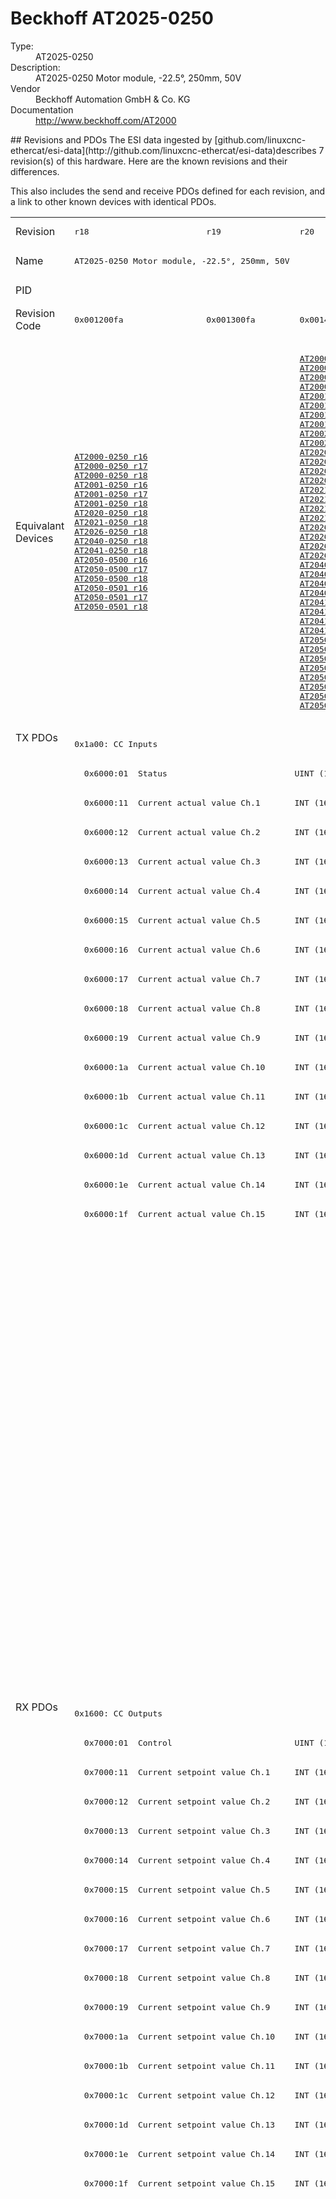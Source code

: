 #  Beckhoff AT2025-0250

<dl>
  <dt>Type:</dt><dd>AT2025-0250</dd>
  <dt>Description:</dt><dd>AT2025-0250 Motor module, -22.5°, 250mm, 50V</dd>
  <dt>Vendor</dt><dd>Beckhoff Automation GmbH & Co. KG</dd>
  <dt>Documentation</dt><dd><a href="http://www.beckhoff.com/AT2000">http://www.beckhoff.com/AT2000</a></dd>
</dl>
## Revisions and PDOs
The ESI data ingested by [github.com/linuxcnc-ethercat/esi-data](http://github.com/linuxcnc-ethercat/esi-data)describes 7 revision(s) of this hardware.  Here are the known revisions and their differences.

This also includes the send and receive PDOs defined for each revision, and a link to other known devices with identical PDOs.

<table>
<tr >
<td class="first">Revision</td>
<td ><pre>r18</pre></td>
<td ><pre>r19</pre></td>
<td ><pre>r20</pre></td>
<td ><pre>r21</pre></td>
<td ><pre>r22</pre></td>
<td ><pre>r23</pre></td>
<td ><pre>r24</pre></td>
</tr>
<tr >
<td class="first">Name</td>
<td  colspan=2 align="center"><pre>AT2025-0250 Motor module, -22.5°, 250mm, 50V</pre></td>
<td  colspan=5 align="center"><pre>AT2025-0250 Motor module, -22.5°, 250mm, 48V</pre></td>
</tr>
<tr >
<td class="first">PID</td>
<td  colspan=7 align="center"><pre>0x07e95012</pre></td>
</tr>
<tr >
<td class="first">Revision Code</td>
<td ><pre>0x001200fa</pre></td>
<td ><pre>0x001300fa</pre></td>
<td ><pre>0x001400fa</pre></td>
<td ><pre>0x001500fa</pre></td>
<td ><pre>0x001600fa</pre></td>
<td ><pre>0x001700fa</pre></td>
<td ><pre>0x001800fa</pre></td>
</tr>
<tr >
<td class="first">Equivalant Devices</td>
<td ><pre><a href="AT2000-0250">AT2000-0250 r16</a><br/><a href="AT2000-0250">AT2000-0250 r17</a><br/><a href="AT2000-0250">AT2000-0250 r18</a><br/><a href="AT2001-0250">AT2001-0250 r16</a><br/><a href="AT2001-0250">AT2001-0250 r17</a><br/><a href="AT2001-0250">AT2001-0250 r18</a><br/><a href="AT2020-0250">AT2020-0250 r18</a><br/><a href="AT2021-0250">AT2021-0250 r18</a><br/><a href="AT2026-0250">AT2026-0250 r18</a><br/><a href="AT2040-0250">AT2040-0250 r18</a><br/><a href="AT2041-0250">AT2041-0250 r18</a><br/><a href="AT2050-0500">AT2050-0500 r16</a><br/><a href="AT2050-0500">AT2050-0500 r17</a><br/><a href="AT2050-0500">AT2050-0500 r18</a><br/><a href="AT2050-0501">AT2050-0501 r16</a><br/><a href="AT2050-0501">AT2050-0501 r17</a><br/><a href="AT2050-0501">AT2050-0501 r18</a></pre></td>
<td  colspan=4 align="center"><pre><a href="AT2000-0250">AT2000-0250 r19</a><br/><a href="AT2000-0250">AT2000-0250 r20</a><br/><a href="AT2000-0250">AT2000-0250 r21</a><br/><a href="AT2000-0250">AT2000-0250 r22</a><br/><a href="AT2001-0250">AT2001-0250 r19</a><br/><a href="AT2001-0250">AT2001-0250 r20</a><br/><a href="AT2001-0250">AT2001-0250 r21</a><br/><a href="AT2001-0250">AT2001-0250 r22</a><br/><a href="AT2002-0249">AT2002-0249 r21</a><br/><a href="AT2002-0249">AT2002-0249 r22</a><br/><a href="AT2020-0250">AT2020-0250 r19</a><br/><a href="AT2020-0250">AT2020-0250 r20</a><br/><a href="AT2020-0250">AT2020-0250 r21</a><br/><a href="AT2020-0250">AT2020-0250 r22</a><br/><a href="AT2021-0250">AT2021-0250 r19</a><br/><a href="AT2021-0250">AT2021-0250 r20</a><br/><a href="AT2021-0250">AT2021-0250 r21</a><br/><a href="AT2021-0250">AT2021-0250 r22</a><br/><a href="AT2026-0250">AT2026-0250 r19</a><br/><a href="AT2026-0250">AT2026-0250 r20</a><br/><a href="AT2026-0250">AT2026-0250 r21</a><br/><a href="AT2026-0250">AT2026-0250 r22</a><br/><a href="AT2040-0250">AT2040-0250 r19</a><br/><a href="AT2040-0250">AT2040-0250 r20</a><br/><a href="AT2040-0250">AT2040-0250 r21</a><br/><a href="AT2040-0250">AT2040-0250 r22</a><br/><a href="AT2041-0250">AT2041-0250 r19</a><br/><a href="AT2041-0250">AT2041-0250 r20</a><br/><a href="AT2041-0250">AT2041-0250 r21</a><br/><a href="AT2041-0250">AT2041-0250 r22</a><br/><a href="AT2050-0500">AT2050-0500 r19</a><br/><a href="AT2050-0500">AT2050-0500 r20</a><br/><a href="AT2050-0500">AT2050-0500 r21</a><br/><a href="AT2050-0500">AT2050-0500 r22</a><br/><a href="AT2050-0501">AT2050-0501 r19</a><br/><a href="AT2050-0501">AT2050-0501 r20</a><br/><a href="AT2050-0501">AT2050-0501 r21</a><br/><a href="AT2050-0501">AT2050-0501 r22</a></pre></td>
<td  colspan=2 align="center"><pre><a href="AT2000-0233">AT2000-0233 r22</a><br/><a href="AT2000-0233">AT2000-0233 r23</a><br/><a href="AT2000-0233">AT2000-0233 r24</a><br/><a href="AT2000-0249">AT2000-0249 r24</a><br/><a href="AT2000-0250">AT2000-0250 r23</a><br/><a href="AT2000-0250">AT2000-0250 r24</a><br/><a href="AT2001-0250">AT2001-0250 r23</a><br/><a href="AT2001-0250">AT2001-0250 r24</a><br/><a href="AT2002-0249">AT2002-0249 r23</a><br/><a href="AT2002-0249">AT2002-0249 r24</a><br/><a href="AT2002-0250">AT2002-0250 r22</a><br/><a href="AT2002-0250">AT2002-0250 r23</a><br/><a href="AT2002-0250">AT2002-0250 r24</a><br/><a href="AT2020-0250">AT2020-0250 r23</a><br/><a href="AT2020-0250">AT2020-0250 r24</a><br/><a href="AT2021-0250">AT2021-0250 r23</a><br/><a href="AT2021-0250">AT2021-0250 r24</a><br/><a href="AT2026-0250">AT2026-0250 r23</a><br/><a href="AT2026-0250">AT2026-0250 r24</a><br/><a href="AT2040-0250">AT2040-0250 r23</a><br/><a href="AT2040-0250">AT2040-0250 r24</a><br/><a href="AT2041-0250">AT2041-0250 r23</a><br/><a href="AT2041-0250">AT2041-0250 r24</a><br/><a href="AT2042-0250">AT2042-0250 r24</a><br/><a href="AT2050-0500">AT2050-0500 r23</a><br/><a href="AT2050-0500">AT2050-0500 r24</a><br/><a href="AT2050-0501">AT2050-0501 r23</a><br/><a href="AT2050-0501">AT2050-0501 r24</a><br/><a href="ATH2000-0250">ATH2000-0250 r22</a><br/><a href="ATH2000-0250">ATH2000-0250 r23</a><br/><a href="ATH2000-0250">ATH2000-0250 r24</a><br/><a href="ATH2040-0250">ATH2040-0250 r22</a><br/><a href="ATH2040-0250">ATH2040-0250 r23</a><br/><a href="ATH2040-0250">ATH2040-0250 r24</a><br/><a href="ATH2050-0500">ATH2050-0500 r22</a><br/><a href="ATH2050-0500">ATH2050-0500 r23</a><br/><a href="ATH2050-0500">ATH2050-0500 r24</a><br/><a href="ATH2050-0501">ATH2050-0501 r22</a><br/><a href="ATH2050-0501">ATH2050-0501 r23</a><br/><a href="ATH2050-0501">ATH2050-0501 r24</a></pre></td>
</tr>
<tr class="txpdo pdosection">
<td class="first" rowspan=33 valign=top>TX PDOs</td>
<td colspan=7 align="left"><pre>0x1a00: CC Inputs</pre></td>
<td></td>
</tr>
<tr class="txpdo">
<td  colspan=7 align="left"><pre>  0x6000:01  Status                          UINT (16 bits)</pre></td>
</tr>
<tr class="txpdo">
<td  colspan=7 align="left"><pre>  0x6000:11  Current actual value Ch.1       INT (16 bits)</pre></td>
</tr>
<tr class="txpdo">
<td  colspan=7 align="left"><pre>  0x6000:12  Current actual value Ch.2       INT (16 bits)</pre></td>
</tr>
<tr class="txpdo">
<td  colspan=7 align="left"><pre>  0x6000:13  Current actual value Ch.3       INT (16 bits)</pre></td>
</tr>
<tr class="txpdo">
<td  colspan=7 align="left"><pre>  0x6000:14  Current actual value Ch.4       INT (16 bits)</pre></td>
</tr>
<tr class="txpdo">
<td  colspan=7 align="left"><pre>  0x6000:15  Current actual value Ch.5       INT (16 bits)</pre></td>
</tr>
<tr class="txpdo">
<td  colspan=7 align="left"><pre>  0x6000:16  Current actual value Ch.6       INT (16 bits)</pre></td>
</tr>
<tr class="txpdo">
<td  colspan=7 align="left"><pre>  0x6000:17  Current actual value Ch.7       INT (16 bits)</pre></td>
</tr>
<tr class="txpdo">
<td  colspan=7 align="left"><pre>  0x6000:18  Current actual value Ch.8       INT (16 bits)</pre></td>
</tr>
<tr class="txpdo">
<td  colspan=7 align="left"><pre>  0x6000:19  Current actual value Ch.9       INT (16 bits)</pre></td>
</tr>
<tr class="txpdo">
<td  colspan=7 align="left"><pre>  0x6000:1a  Current actual value Ch.10      INT (16 bits)</pre></td>
</tr>
<tr class="txpdo">
<td  colspan=7 align="left"><pre>  0x6000:1b  Current actual value Ch.11      INT (16 bits)</pre></td>
</tr>
<tr class="txpdo">
<td  colspan=7 align="left"><pre>  0x6000:1c  Current actual value Ch.12      INT (16 bits)</pre></td>
</tr>
<tr class="txpdo">
<td  colspan=7 align="left"><pre>  0x6000:1d  Current actual value Ch.13      INT (16 bits)</pre></td>
</tr>
<tr class="txpdo">
<td  colspan=7 align="left"><pre>  0x6000:1e  Current actual value Ch.14      INT (16 bits)</pre></td>
</tr>
<tr class="txpdo">
<td  colspan=7 align="left"><pre>  0x6000:1f  Current actual value Ch.15      INT (16 bits)</pre></td>
</tr>
<tr class="txpdo pdosection">
<td  colspan=5 align="left"></td>
<td  colspan=2 align="left"><pre>0x1a01: CC Inputs 14 Ch</pre></td>
</tr>
<tr class="txpdo">
<td  colspan=5 align="left"></td>
<td  colspan=2 align="left"><pre>  0x6000:01  Status                          UINT (16 bits)</pre></td>
</tr>
<tr class="txpdo">
<td  colspan=5 align="left"></td>
<td  colspan=2 align="left"><pre>  0x6000:11  Current actual value Ch.1       INT (16 bits)</pre></td>
</tr>
<tr class="txpdo">
<td  colspan=5 align="left"></td>
<td  colspan=2 align="left"><pre>  0x6000:12  Current actual value Ch.2       INT (16 bits)</pre></td>
</tr>
<tr class="txpdo">
<td  colspan=5 align="left"></td>
<td  colspan=2 align="left"><pre>  0x6000:13  Current actual value Ch.3       INT (16 bits)</pre></td>
</tr>
<tr class="txpdo">
<td  colspan=5 align="left"></td>
<td  colspan=2 align="left"><pre>  0x6000:14  Current actual value Ch.4       INT (16 bits)</pre></td>
</tr>
<tr class="txpdo">
<td  colspan=5 align="left"></td>
<td  colspan=2 align="left"><pre>  0x6000:15  Current actual value Ch.5       INT (16 bits)</pre></td>
</tr>
<tr class="txpdo">
<td  colspan=5 align="left"></td>
<td  colspan=2 align="left"><pre>  0x6000:16  Current actual value Ch.6       INT (16 bits)</pre></td>
</tr>
<tr class="txpdo">
<td  colspan=5 align="left"></td>
<td  colspan=2 align="left"><pre>  0x6000:17  Current actual value Ch.7       INT (16 bits)</pre></td>
</tr>
<tr class="txpdo">
<td  colspan=5 align="left"></td>
<td  colspan=2 align="left"><pre>  0x6000:18  Current actual value Ch.8       INT (16 bits)</pre></td>
</tr>
<tr class="txpdo">
<td  colspan=5 align="left"></td>
<td  colspan=2 align="left"><pre>  0x6000:19  Current actual value Ch.9       INT (16 bits)</pre></td>
</tr>
<tr class="txpdo">
<td  colspan=5 align="left"></td>
<td  colspan=2 align="left"><pre>  0x6000:1a  Current actual value Ch.10      INT (16 bits)</pre></td>
</tr>
<tr class="txpdo">
<td  colspan=5 align="left"></td>
<td  colspan=2 align="left"><pre>  0x6000:1b  Current actual value Ch.11      INT (16 bits)</pre></td>
</tr>
<tr class="txpdo">
<td  colspan=5 align="left"></td>
<td  colspan=2 align="left"><pre>  0x6000:1c  Current actual value Ch.12      INT (16 bits)</pre></td>
</tr>
<tr class="txpdo">
<td  colspan=5 align="left"></td>
<td  colspan=2 align="left"><pre>  0x6000:1d  Current actual value Ch.13      INT (16 bits)</pre></td>
</tr>
<tr class="txpdo">
<td  colspan=5 align="left"></td>
<td  colspan=2 align="left"><pre>  0x6000:1e  Current actual value Ch.14      INT (16 bits)</pre></td>
</tr>
<tr class="rxpdo pdosection">
<td class="first" rowspan=33 valign=top>RX PDOs</td>
<td colspan=7 align="left"><pre>0x1600: CC Outputs</pre></td>
<td></td>
</tr>
<tr class="rxpdo">
<td  colspan=7 align="left"><pre>  0x7000:01  Control                         UINT (16 bits)</pre></td>
</tr>
<tr class="rxpdo">
<td  colspan=7 align="left"><pre>  0x7000:11  Current setpoint value Ch.1     INT (16 bits)</pre></td>
</tr>
<tr class="rxpdo">
<td  colspan=7 align="left"><pre>  0x7000:12  Current setpoint value Ch.2     INT (16 bits)</pre></td>
</tr>
<tr class="rxpdo">
<td  colspan=7 align="left"><pre>  0x7000:13  Current setpoint value Ch.3     INT (16 bits)</pre></td>
</tr>
<tr class="rxpdo">
<td  colspan=7 align="left"><pre>  0x7000:14  Current setpoint value Ch.4     INT (16 bits)</pre></td>
</tr>
<tr class="rxpdo">
<td  colspan=7 align="left"><pre>  0x7000:15  Current setpoint value Ch.5     INT (16 bits)</pre></td>
</tr>
<tr class="rxpdo">
<td  colspan=7 align="left"><pre>  0x7000:16  Current setpoint value Ch.6     INT (16 bits)</pre></td>
</tr>
<tr class="rxpdo">
<td  colspan=7 align="left"><pre>  0x7000:17  Current setpoint value Ch.7     INT (16 bits)</pre></td>
</tr>
<tr class="rxpdo">
<td  colspan=7 align="left"><pre>  0x7000:18  Current setpoint value Ch.8     INT (16 bits)</pre></td>
</tr>
<tr class="rxpdo">
<td  colspan=7 align="left"><pre>  0x7000:19  Current setpoint value Ch.9     INT (16 bits)</pre></td>
</tr>
<tr class="rxpdo">
<td  colspan=7 align="left"><pre>  0x7000:1a  Current setpoint value Ch.10    INT (16 bits)</pre></td>
</tr>
<tr class="rxpdo">
<td  colspan=7 align="left"><pre>  0x7000:1b  Current setpoint value Ch.11    INT (16 bits)</pre></td>
</tr>
<tr class="rxpdo">
<td  colspan=7 align="left"><pre>  0x7000:1c  Current setpoint value Ch.12    INT (16 bits)</pre></td>
</tr>
<tr class="rxpdo">
<td  colspan=7 align="left"><pre>  0x7000:1d  Current setpoint value Ch.13    INT (16 bits)</pre></td>
</tr>
<tr class="rxpdo">
<td  colspan=7 align="left"><pre>  0x7000:1e  Current setpoint value Ch.14    INT (16 bits)</pre></td>
</tr>
<tr class="rxpdo">
<td  colspan=7 align="left"><pre>  0x7000:1f  Current setpoint value Ch.15    INT (16 bits)</pre></td>
</tr>
<tr class="rxpdo pdosection">
<td  colspan=5 align="left"></td>
<td  colspan=2 align="left"><pre>0x1601: CC Outputs 14 Ch</pre></td>
</tr>
<tr class="rxpdo">
<td  colspan=5 align="left"></td>
<td  colspan=2 align="left"><pre>  0x7000:01  Control                         UINT (16 bits)</pre></td>
</tr>
<tr class="rxpdo">
<td  colspan=5 align="left"></td>
<td  colspan=2 align="left"><pre>  0x7000:11  Current setpoint value Ch.1     INT (16 bits)</pre></td>
</tr>
<tr class="rxpdo">
<td  colspan=5 align="left"></td>
<td  colspan=2 align="left"><pre>  0x7000:12  Current setpoint value Ch.2     INT (16 bits)</pre></td>
</tr>
<tr class="rxpdo">
<td  colspan=5 align="left"></td>
<td  colspan=2 align="left"><pre>  0x7000:13  Current setpoint value Ch.3     INT (16 bits)</pre></td>
</tr>
<tr class="rxpdo">
<td  colspan=5 align="left"></td>
<td  colspan=2 align="left"><pre>  0x7000:14  Current setpoint value Ch.4     INT (16 bits)</pre></td>
</tr>
<tr class="rxpdo">
<td  colspan=5 align="left"></td>
<td  colspan=2 align="left"><pre>  0x7000:15  Current setpoint value Ch.5     INT (16 bits)</pre></td>
</tr>
<tr class="rxpdo">
<td  colspan=5 align="left"></td>
<td  colspan=2 align="left"><pre>  0x7000:16  Current setpoint value Ch.6     INT (16 bits)</pre></td>
</tr>
<tr class="rxpdo">
<td  colspan=5 align="left"></td>
<td  colspan=2 align="left"><pre>  0x7000:17  Current setpoint value Ch.7     INT (16 bits)</pre></td>
</tr>
<tr class="rxpdo">
<td  colspan=5 align="left"></td>
<td  colspan=2 align="left"><pre>  0x7000:18  Current setpoint value Ch.8     INT (16 bits)</pre></td>
</tr>
<tr class="rxpdo">
<td  colspan=5 align="left"></td>
<td  colspan=2 align="left"><pre>  0x7000:19  Current setpoint value Ch.9     INT (16 bits)</pre></td>
</tr>
<tr class="rxpdo">
<td  colspan=5 align="left"></td>
<td  colspan=2 align="left"><pre>  0x7000:1a  Current setpoint value Ch.10    INT (16 bits)</pre></td>
</tr>
<tr class="rxpdo">
<td  colspan=5 align="left"></td>
<td  colspan=2 align="left"><pre>  0x7000:1b  Current setpoint value Ch.11    INT (16 bits)</pre></td>
</tr>
<tr class="rxpdo">
<td  colspan=5 align="left"></td>
<td  colspan=2 align="left"><pre>  0x7000:1c  Current setpoint value Ch.12    INT (16 bits)</pre></td>
</tr>
<tr class="rxpdo">
<td  colspan=5 align="left"></td>
<td  colspan=2 align="left"><pre>  0x7000:1d  Current setpoint value Ch.13    INT (16 bits)</pre></td>
</tr>
<tr class="rxpdo">
<td  colspan=5 align="left"></td>
<td  colspan=2 align="left"><pre>  0x7000:1e  Current setpoint value Ch.14    INT (16 bits)</pre></td>
</tr>
</table>
